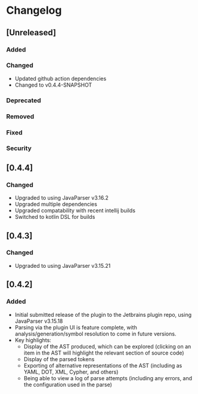 # Changelog

## [Unreleased]
### Added

### Changed
- Updated github action dependencies
- Changed to v0.4.4-SNAPSHOT

### Deprecated

### Removed

### Fixed

### Security


## [0.4.4]
### Changed
- Upgraded to using JavaParser v3.16.2
- Upgraded multiple dependencies
- Upgraded compatability with recent intellij builds
- Switched to kotlin DSL for builds


## [0.4.3]
### Changed
- Upgraded to using JavaParser v3.15.21

## [0.4.2]
### Added
- Initial submitted release of the plugin to the Jetbrains plugin repo, using JavaParser v3.15.18
- Parsing via the plugin UI is feature complete, with analysis/generation/symbol resolution to come in future versions.
- Key highlights:
    - Display of the AST produced, which can be explored (clicking on an item in the AST will highlight the relevant section of source code)
    - Display of the parsed tokens
    - Exporting of alternative representations of the AST (including as YAML, DOT, XML, Cypher, and others)
    - Being able to view a log of parse attempts (including any errors, and the configuration used in the parse)

